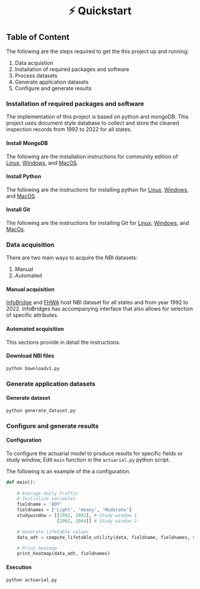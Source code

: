 <h1 align='center'>
            ⚡️ Quickstart 
</h1>

## Table of Content

The following are the steps required to get the this project up and running:
1. Data acquistion
2. Installation of required packages and software
3. Process datasets
4. Generate application datasets
5. Configure and generate results 

### Installation of required packages and software
The implementation of this project is based on python and mongoDB. This project uses document style database to collect and store the cleaned inspection records from 1992 to 2022 for all states. 

#### Install MongoDB
The following are the installation instructions for community edition of [Linux](https://www.mongodb.com/docs/manual/administration/install-on-linux/), [Windows](https://www.mongodb.com/docs/manual/tutorial/install-mongodb-on-windows/), and [MacOS](https://www.mongodb.com/docs/manual/tutorial/install-mongodb-on-os-x/).

#### Install Python
The following are the instructions for installing python for [Linux](https://www.python.org/downloads/source/), [Windows](https://www.python.org/downloads/release/python-3106/), and [MacOS](https://www.python.org/downloads/macos/).

#### Install Git
The following are the instructions for installing Git for [Linux](https://git-scm.com/book/en/v2/Getting-Started-Installing-Git), [Windows](https://git-scm.com/book/en/v2/Getting-Started-Installing-Git), and [MacOs](https://git-scm.com/book/en/v2/Getting-Started-Installing-Git).

### Data acquisition 
There are two main ways to acquire the NBI datasets:
1. Manual 
2. Automated

#### Manual acquisition
[InfoBridge](https://infobridge.fhwa.dot.gov/Data) and [FHWA](https://www.fhwa.dot.gov/bridge/nbi/ascii.cfm) host NBI dataset for all states and from year 1992 to 2022. InfoBridges has accompanying interface that also allows for selection of specific attributes.

#### Automated acquisition

This sections provide in detail the instructions.

####  Download NBI files
```zsh
python Downloadv1.py
```



### Generate application datasets

#### Generate dataset

```zsh
python generate_dataset.py
```


### Configure and generate results

#### Configuration

To configure the actuarial model to produce results for specific fields or study window, Edit `main` function in the `actuarial.py` python script.

The following is an example of the a configuration.
```python
def main():
    
    # Average daily traffic
    # Initialize variables
    fieldname = 'ADT'
    fieldnames = ['Light', 'Heavy', 'Moderate']
    studywindow = [[1992, 2002], # Study window 1
                   [2002, 2004]] # Study window 2

    # Generate lifetable values
    data_adt = compute_lifetable_utility(data, fieldname, fieldnames, studywindow)

    # Print heatmap
    print_heatmap(data_adt, fieldnames)
```

#### Execution

```zsh
python actuarial.py
```

